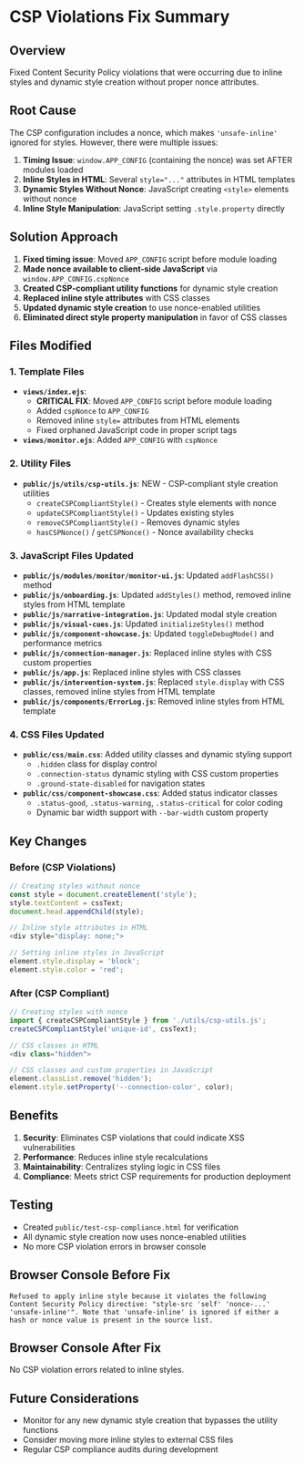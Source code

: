# CSP Violations Fix Summary

## Overview
Fixed Content Security Policy violations that were occurring due to inline styles and dynamic style creation without proper nonce attributes.

## Root Cause
The CSP configuration includes a nonce, which makes `'unsafe-inline'` ignored for styles. However, there were multiple issues:

1. **Timing Issue**: `window.APP_CONFIG` (containing the nonce) was set AFTER modules loaded
2. **Inline Styles in HTML**: Several `style="..."` attributes in HTML templates
3. **Dynamic Styles Without Nonce**: JavaScript creating `<style>` elements without nonce
4. **Inline Style Manipulation**: JavaScript setting `.style.property` directly

## Solution Approach
1. **Fixed timing issue**: Moved `APP_CONFIG` script before module loading
2. **Made nonce available to client-side JavaScript** via `window.APP_CONFIG.cspNonce`
3. **Created CSP-compliant utility functions** for dynamic style creation
4. **Replaced inline style attributes** with CSS classes
5. **Updated dynamic style creation** to use nonce-enabled utilities
6. **Eliminated direct style property manipulation** in favor of CSS classes

## Files Modified

### 1. Template Files
- **`views/index.ejs`**:
  - **CRITICAL FIX**: Moved `APP_CONFIG` script before module loading
  - Added `cspNonce` to `APP_CONFIG`
  - Removed inline `style=` attributes from HTML elements
  - Fixed orphaned JavaScript code in proper script tags
- **`views/monitor.ejs`**: Added `APP_CONFIG` with `cspNonce`

### 2. Utility Files
- **`public/js/utils/csp-utils.js`**: NEW - CSP-compliant style creation utilities
  - `createCSPCompliantStyle()` - Creates style elements with nonce
  - `updateCSPCompliantStyle()` - Updates existing styles
  - `removeCSPCompliantStyle()` - Removes dynamic styles
  - `hasCSPNonce()` / `getCSPNonce()` - Nonce availability checks

### 3. JavaScript Files Updated
- **`public/js/modules/monitor/monitor-ui.js`**: Updated `addFlashCSS()` method
- **`public/js/onboarding.js`**: Updated `addStyles()` method, removed inline styles from HTML template
- **`public/js/narrative-integration.js`**: Updated modal style creation
- **`public/js/visual-cues.js`**: Updated `initializeStyles()` method
- **`public/js/component-showcase.js`**: Updated `toggleDebugMode()` and performance metrics
- **`public/js/connection-manager.js`**: Replaced inline styles with CSS custom properties
- **`public/js/app.js`**: Replaced inline styles with CSS classes
- **`public/js/intervention-system.js`**: Replaced `style.display` with CSS classes, removed inline styles from HTML template
- **`public/js/components/ErrorLog.js`**: Removed inline styles from HTML template

### 4. CSS Files Updated
- **`public/css/main.css`**: Added utility classes and dynamic styling support
  - `.hidden` class for display control
  - `.connection-status` dynamic styling with CSS custom properties
  - `.ground-state-disabled` for navigation states
- **`public/css/component-showcase.css`**: Added status indicator classes
  - `.status-good`, `.status-warning`, `.status-critical` for color coding
  - Dynamic bar width support with `--bar-width` custom property

## Key Changes

### Before (CSP Violations)
```javascript
// Creating styles without nonce
const style = document.createElement('style');
style.textContent = cssText;
document.head.appendChild(style);

// Inline style attributes in HTML
<div style="display: none;">

// Setting inline styles in JavaScript
element.style.display = 'block';
element.style.color = 'red';
```

### After (CSP Compliant)
```javascript
// Creating styles with nonce
import { createCSPCompliantStyle } from './utils/csp-utils.js';
createCSPCompliantStyle('unique-id', cssText);

// CSS classes in HTML
<div class="hidden">

// CSS classes and custom properties in JavaScript
element.classList.remove('hidden');
element.style.setProperty('--connection-color', color);
```

## Benefits
1. **Security**: Eliminates CSP violations that could indicate XSS vulnerabilities
2. **Performance**: Reduces inline style recalculations
3. **Maintainability**: Centralizes styling logic in CSS files
4. **Compliance**: Meets strict CSP requirements for production deployment

## Testing
- Created `public/test-csp-compliance.html` for verification
- All dynamic style creation now uses nonce-enabled utilities
- No more CSP violation errors in browser console

## Browser Console Before Fix
```
Refused to apply inline style because it violates the following Content Security Policy directive: "style-src 'self' 'nonce-...' 'unsafe-inline'". Note that 'unsafe-inline' is ignored if either a hash or nonce value is present in the source list.
```

## Browser Console After Fix
No CSP violation errors related to inline styles.

## Future Considerations
- Monitor for any new dynamic style creation that bypasses the utility functions
- Consider moving more inline styles to external CSS files
- Regular CSP compliance audits during development
